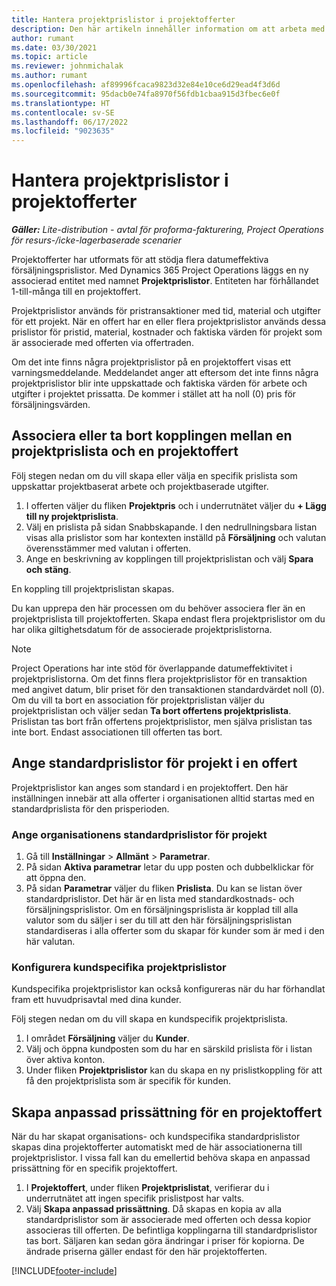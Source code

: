 ```yaml
---
title: Hantera projektprislistor i projektofferter
description: Den här artikeln innehåller information om att arbeta med projektprislistor i projektofferter.
author: rumant
ms.date: 03/30/2021
ms.topic: article
ms.reviewer: johnmichalak
ms.author: rumant
ms.openlocfilehash: af89996fcaca9823d32e84e10ce6d29ead4f3d6d
ms.sourcegitcommit: 95dacb0e74fa8970f56fdb1cbaa915d3fbec6e0f
ms.translationtype: HT
ms.contentlocale: sv-SE
ms.lasthandoff: 06/17/2022
ms.locfileid: "9023635"
---
```

# <a name="manage-project-price-lists-on-project-quotes"></a>Hantera projektprislistor i projektofferter 

_**Gäller:** Lite-distribution - avtal för proforma-fakturering, Project Operations för resurs-/icke-lagerbaserade scenarier_

Projektofferter har utformats för att stödja flera datumeffektiva försäljningsprislistor. Med Dynamics 365 Project Operations läggs en ny associerad entitet med namnet **Projektprislistor**. Entiteten har förhållandet 1-till-många till en projektoffert.

Projektprislistor används för pristransaktioner med tid, material och utgifter för ett projekt. När en offert har en eller flera projektprislistor används dessa prislistor för pristid, material, kostnader och faktiska värden för projekt som är associerade med offerten via offertraden.

Om det inte finns några projektprislistor på en projektoffert visas ett varningsmeddelande. Meddelandet anger att eftersom det inte finns några projektprislistor blir inte uppskattade och faktiska värden för arbete och utgifter i projektet prissatta. De kommer i stället att ha noll (0) pris för försäljningsvärden.

## <a name="associate-or-disassociate-a-project-price-list-on-a-project-quote"></a>Associera eller ta bort kopplingen mellan en projektprislista och en projektoffert

Följ stegen nedan om du vill skapa eller välja en specifik prislista som uppskattar projektbaserat arbete och projektbaserade utgifter.

1. I offerten väljer du fliken **Projektpris** och i underrutnätet väljer du **+ Lägg till ny projektprislista**.
2. Välj en prislista på sidan Snabbskapande. I den nedrullningsbara listan visas alla prislistor som har kontexten inställd på **Försäljning** och valutan överensstämmer med valutan i offerten.
4. Ange en beskrivning av kopplingen till projektprislistan och välj **Spara och stäng**.

En koppling till projektprislistan skapas.

Du kan upprepa den här processen om du behöver associera fler än en projektprislista till projektofferten. Skapa endast flera projektprislistor om du har olika giltighetsdatum för de associerade projektprislistorna.

> [!NOTE]
> Project Operations har inte stöd för överlappande datumeffektivitet i projektprislistorna. Om det finns flera projektprislistor för en transaktion med angivet datum, blir priset för den transaktionen standardvärdet noll (0).
Om du vill ta bort en association för projektprislistan väljer du projektprislistan och väljer sedan **Ta bort offertens projektprislista**. Prislistan tas bort från offertens projektprislistor, men själva prislistan tas inte bort. Endast associationen till offerten tas bort.

## <a name="set-up-default-project-price-lists-on-a-quote"></a>Ange standardprislistor för projekt i en offert

Projektprislistor kan anges som standard i en projektoffert. Den här inställningen innebär att alla offerter i organisationen alltid startas med en standardprislista för den prisperioden.

### <a name="set-up-organizational-default-for-project-price-lists"></a>Ange organisationens standardprislistor för projekt

1. Gå till **Inställningar** > **Allmänt** > **Parametrar**.
2. På sidan **Aktiva parametrar** letar du upp posten och dubbelklickar för att öppna den. 
3. På sidan **Parametrar** väljer du fliken **Prislista**. Du kan se listan över standardprislistor. Det här är en lista med standardkostnads- och försäljningsprislistor. Om en försäljningsprislista är kopplad till alla valutor som du säljer i ser du till att den här försäljningsprislistan standardiseras i alla offerter som du skapar för kunder som är med i den här valutan.

### <a name="set-up-customer-specific-project-price-lists"></a>Konfigurera kundspecifika projektprislistor

Kundspecifika projektprislistor kan också konfigureras när du har förhandlat fram ett huvudprisavtal med dina kunder.

Följ stegen nedan om du vill skapa en kundspecifik projektprislista.

1. I området **Försäljning** väljer du **Kunder**.
2. Välj och öppna kundposten som du har en särskild prislista för i listan över aktiva konton.
3. Under fliken **Projektprislistor** kan du skapa en ny prislistkoppling för att få den projektprislista som är specifik för kunden.

## <a name="create-custom-pricing-on-a-project-quote"></a>Skapa anpassad prissättning för en projektoffert

När du har skapat organisations- och kundspecifika standardprislistor skapas dina projektofferter automatiskt med de här associationerna till projektprislistor. I vissa fall kan du emellertid behöva skapa en anpassad prissättning för en specifik projektoffert. 

1. I **Projektoffert**, under fliken **Projektprislistat**, verifierar du i underrutnätet att ingen specifik prislistpost har valts.
2. Välj **Skapa anpassad prissättning**. Då skapas en kopia av alla standardprislistor som är associerade med offerten och dessa kopior associeras till offerten. De befintliga kopplingarna till standardprislistor tas bort. Säljaren kan sedan göra ändringar i priser för kopiorna. De ändrade priserna gäller endast för den här projektofferten.


[!INCLUDE[footer-include](../../includes/footer-banner.md)]
